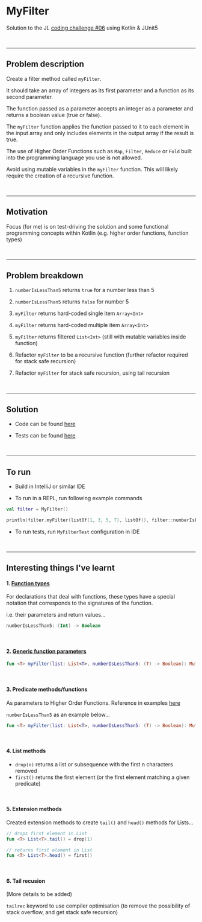 MyFilter
========

Solution to the JL [coding challenge #06](https://coding-challenges.jl-engineering.net/challenges/challenge-6/) using Kotlin & JUnit5

<br/>

------

## Problem description

Create a filter method called `myFilter`.

It should take an array of integers as its first parameter and a function as its second parameter.

The function passed as a parameter accepts an integer as a parameter and returns a boolean value (true or false).

The `myFilter` function applies the function passed to it to each element in the input array and only includes elements in the output array if the result is true.


The use of Higher Order Functions such as `Map`, `Filter`, `Reduce` or `Fold` built into the programming language you use is not allowed.

Avoid using mutable variables in the `myFilter` function. This will likely require the creation of a recursive function.

<br/>

------

## Motivation

Focus (for me) is on test-driving the solution and some functional programming concepts within Kotlin (e.g. higher order functions, function types)

<br/>

------

## Problem breakdown

1. `numberIsLessThan5` returns `true` for a number less than 5

2. `numberIsLessThan5` returns `false` for number 5

3. `myFilter` returns hard-coded single item `Array<Int>`

4. `myFilter` returns hard-coded multiple item `Array<Int>`

5. `myFilter` returns filtered `List<Int>` (still with mutable variables inside function) 

6. Refactor `myFilter` to be a recursive function (further refactor required for stack safe recursion)

7. Refactor `myFilter` for stack safe recursion, using tail recursion
<br/>

------

## Solution

- Code can be found [here](https://github.com/mattTea/MyFilter-challenge6/blob/master/src/main/kotlin/MyFilter.kt)

- Tests can be found [here](https://github.com/mattTea/MyFilter-challenge6/blob/master/src/test/kotlin/MyFilterTest.kt)
<br/>

------

## To run

- Build in IntelliJ or similar IDE

- To run in a REPL, run following example commands

```kotlin
val filter = MyFilter()

println(filter.myFilter(listOf(1, 3, 5, 7), listOf(), filter::numberIsLessThan5))
```

- To run tests, run `MyFilterTest` configuration in IDE
<br/>

------

## Interesting things I've learnt

#### 1. [Function types](https://kotlinlang.org/docs/reference/lambdas.html#function-types)

For declarations that deal with functions, these types have a special notation that corresponds to the signatures of the function.

i.e. their parameters and return values...
    
```kotlin
numberIsLessThan5: (Int) -> Boolean
```
<br/>

#### 2. [Generic function parameters](https://kotlinlang.org/docs/reference/generics.html#generic-functions)

```kotlin
fun <T> myFilter(list: List<T>, numberIsLessThan5: (T) -> Boolean): MutableList<T> {}
``` 
<br/>

#### 3. Predicate methods/functions

As parameters to Higher Order Functions. Reference in examples [here](https://medium.com/@JorgeCastilloPr/tail-recursion-and-how-to-use-it-in-kotlin-97353993e17f)

`numberIsLessThan5` as an example below...

```kotlin
fun <T> myFilter(list: List<T>, numberIsLessThan5: (T) -> Boolean): MutableList<T> {}
```
<br/>

#### 4. List methods

- `drop(n)` returns a list or subsequence with the first n characters removed
- `first()` returns the first element (or the first element matching a given predicate)
<br/>

#### 5. Extension methods

Created extension methods to create `tail()` and `head()` methods for Lists...

```kotlin
// drops first element in List
fun <T> List<T>.tail() = drop(1)

// returns first element in List
fun <T> List<T>.head() = first()
```
<br/>

#### 6. Tail recusion

(More details to be added)

`tailrec` keyword to use compiler optimisation (to remove the possibility of stack overflow, and get stack safe recursion)

